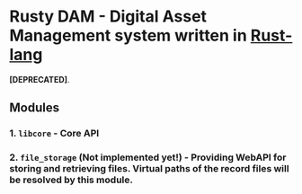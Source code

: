 # Rusty DAM - Digital Asset Management system written in [Rust-lang]

**[DEPRECATED]**.

## Modules 

### 1. `libcore` - Core API

### 2. `file_storage` (Not implemented yet!) - Providing WebAPI for storing and retrieving files. Virtual paths of the record files will be resolved by this module.
<!--[![Build status](https://ci.appveyor.com/api/projects/status/12xtxvwwf3qf3coj?svg=true)](https://ci.appveyor.com/project/AlexNav73/rusty-dam) (Windows)-->
<!--[![Build Status](https://travis-ci.org/AlexNav73/rusty_dam.svg?branch=master)](https://travis-ci.org/AlexNav73/rusty_dam) (Linux)-->

[Rust-lang]: https://www.rust-lang.org 
